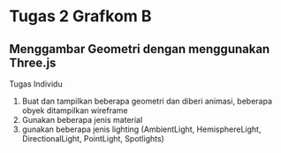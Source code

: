 # Tugas 2 Grafkom B
## Menggambar Geometri dengan menggunakan Three.js

Tugas Individu 
1. Buat dan tampilkan beberapa geometri dan diberi animasi, beberapa obyek ditampilkan wireframe
2. Gunakan beberapa jenis material 
3. gunakan beberapa jenis lighting (AmbientLight, HemisphereLight, DirectionalLight, PointLight, Spotlights)
